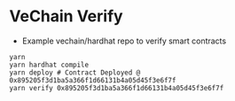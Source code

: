 # VeChain Verify

- Example vechain/hardhat repo to verify smart contracts

```shell
yarn 
yarn hardhat compile
yarn deploy # Contract Deployed @ 0x895205f3d1ba5a366f1d66131b4a05d45f3e6f7f
yarn verify 0x895205f3d1ba5a366f1d66131b4a05d45f3e6f7f
```
